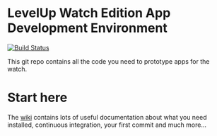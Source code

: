 # LevelUp Watch Edition App Development Environment

[![Build Status](https://circleci.com/gh/twlevelup/mel-2018-s2-unicorns/tree/master.svg?style=svg)](https://circleci.com/gh/twlevelup/mel-2018-s2-unicorns/tree/master)

This git repo contains all the code you need to prototype apps for the watch.

# Start here

The [wiki](https://github.com/twlevelup/watch_edition/wiki) contains lots of useful documentation about what you need installed, continuous integration, your first commit and much more...

